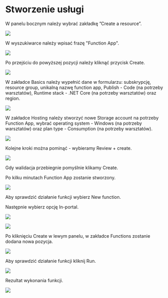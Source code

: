 # Stworzenie usługi

W panelu bocznym należy wybrać zakładkę ”Create a resource”.

![](../.gitbook/assets/image%20%2863%29.png)

W wyszukiwarce należy wpisać frazę "Function App".

![](../.gitbook/assets/image%20%2834%29.png)

Po przejściu do powyższej pozycji należy kliknąć przycisk Create.

![](../.gitbook/assets/image%20%2882%29.png)

W zakładce Basics należy wypełnić dane w formularzu: subskrypcję, resource group, unikalną nazwę function app, Publish - Code \(na potrzeby warsztatów\), Runtime stack - .NET Core \(na potrzeby warsztatów\) oraz region.

![](../.gitbook/assets/image%20%2818%29.png)

W zakładce Hosting należy stworzyć nowe Storage account na potrzeby Function App, wybrać operating system - Windows \(na potrzeby warsztatów\) oraz plan type - Consumption \(na potrzeby warsztatów\).

![](../.gitbook/assets/image%20%2851%29.png)

Kolejne kroki można pominąć - wybieramy Review + create.

![](../.gitbook/assets/image%20%2832%29.png)

Gdy walidacja przebiegnie pomyślnie klikamy Create.

Po kilku minutach Function App zostanie stworzony. 

![](../.gitbook/assets/image%20%2819%29.png)

Aby sprawdzić działanie funkcji wybierz New function.

Następnie wybierz opcję In-portal.

![](../.gitbook/assets/image%20%2853%29.png)

![](../.gitbook/assets/image%20%2820%29.png)

Po kliknięciu Create w lewym panelu, w zakładce Functions zostanie dodana nowa pozycja.

![](../.gitbook/assets/image%20%2872%29.png)

Aby sprawdzić działanie funkcji kliknij Run.

![](../.gitbook/assets/image%20%2897%29.png)

Rezultat wykonania funkcji.

![](../.gitbook/assets/image%20%284%29.png)

